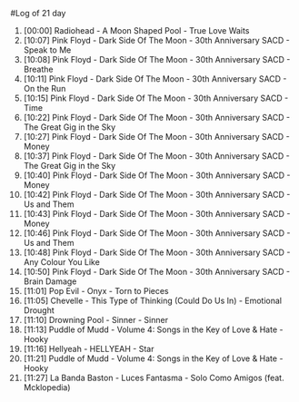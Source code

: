 #Log of 21 day

1. [00:00] Radiohead - A Moon Shaped Pool - True Love Waits
1. [10:07] Pink Floyd - Dark Side Of The Moon - 30th Anniversary SACD - Speak to Me
1. [10:08] Pink Floyd - Dark Side Of The Moon - 30th Anniversary SACD - Breathe
1. [10:11] Pink Floyd - Dark Side Of The Moon - 30th Anniversary SACD - On the Run
1. [10:15] Pink Floyd - Dark Side Of The Moon - 30th Anniversary SACD - Time
1. [10:22] Pink Floyd - Dark Side Of The Moon - 30th Anniversary SACD - The Great Gig in the Sky
1. [10:27] Pink Floyd - Dark Side Of The Moon - 30th Anniversary SACD - Money
1. [10:37] Pink Floyd - Dark Side Of The Moon - 30th Anniversary SACD - The Great Gig in the Sky
1. [10:40] Pink Floyd - Dark Side Of The Moon - 30th Anniversary SACD - Money
1. [10:42] Pink Floyd - Dark Side Of The Moon - 30th Anniversary SACD - Us and Them
1. [10:43] Pink Floyd - Dark Side Of The Moon - 30th Anniversary SACD - Money
1. [10:46] Pink Floyd - Dark Side Of The Moon - 30th Anniversary SACD - Us and Them
1. [10:48] Pink Floyd - Dark Side Of The Moon - 30th Anniversary SACD - Any Colour You Like
1. [10:50] Pink Floyd - Dark Side Of The Moon - 30th Anniversary SACD - Brain Damage
1. [11:01] Pop Evil - Onyx - Torn to Pieces
1. [11:05] Chevelle - This Type of Thinking (Could Do Us In) - Emotional Drought
1. [11:10] Drowning Pool - Sinner - Sinner
1. [11:13] Puddle of Mudd - Volume 4: Songs in the Key of Love & Hate - Hooky
1. [11:16] Hellyeah - HELLYEAH - Star
1. [11:21] Puddle of Mudd - Volume 4: Songs in the Key of Love & Hate - Hooky
1. [11:27] La Banda Baston - Luces Fantasma - Solo Como Amigos (feat. Mcklopedia)
